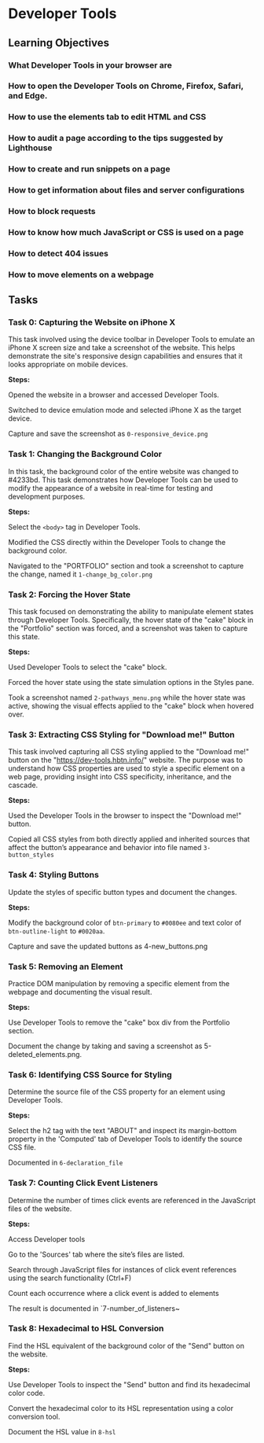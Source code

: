 # Developer Tools

## Learning Objectives

### What Developer Tools in your browser are

### How to open the Developer Tools on Chrome, Firefox, Safari, and Edge.

### How to use the elements tab to edit HTML and CSS

### How to audit a page according to the tips suggested by Lighthouse

### How to create and run snippets on a page

### How to get information about files and server configurations

### How to block requests

### How to know how much JavaScript or CSS is used on a page

### How to detect 404 issues

### How to move elements on a webpage

## Tasks

### Task 0: Capturing the Website on iPhone X

This task involved using the device toolbar in Developer Tools to emulate an iPhone X screen size and take a screenshot of the website. This helps demonstrate the site's responsive design capabilities and ensures that it looks appropriate on mobile devices.

**Steps:**

Opened the website in a browser and accessed Developer Tools.

Switched to device emulation mode and selected iPhone X as the target device.

Capture and save the screenshot as `0-responsive_device.png`

### Task 1: Changing the Background Color

In this task, the background color of the entire website was changed to #4233bd. This task demonstrates how Developer Tools can be used to modify the appearance of a website in real-time for testing and development purposes.

**Steps:**

Select the `<body>` tag in Developer Tools.

Modified the CSS directly within the Developer Tools to change the background color.

Navigated to the "PORTFOLIO" section and took a screenshot to capture the change, named it `1-change_bg_color.png`

### Task 2: Forcing the Hover State

This task focused on demonstrating the ability to manipulate element states through Developer Tools. Specifically, the hover state of the "cake" block in the "Portfolio" section was forced, and a screenshot was taken to capture this state.

**Steps:**

Used Developer Tools to select the "cake" block.

Forced the hover state using the state simulation options in the Styles pane.

Took a screenshot named `2-pathways_menu.png` while the hover state was active, showing the visual effects applied to the "cake" block when hovered over. 

### Task 3: Extracting CSS Styling for "Download me!" Button

This task involved capturing all CSS styling applied to the "Download me!" button on the "https://dev-tools.hbtn.info/" website. The purpose was to understand how CSS properties are used to style a specific element on a web page, providing insight into CSS specificity, inheritance, and the cascade.

**Steps:**

Used the Developer Tools in the browser to inspect the "Download me!" button.

Copied all CSS styles from both directly applied and inherited sources that affect the button’s appearance and behavior into file named `3-button_styles`

### Task 4: Styling Buttons

Update the styles of specific button types and document the changes.

**Steps:**

Modify the background color of `btn-primary` to `#0080ee` and text color of `btn-outline-light` to `#0020aa`.

Capture and save the updated buttons as 4-new_buttons.png

### Task 5: Removing an Element

Practice DOM manipulation by removing a specific element from the webpage and documenting the visual result.

**Steps:**

Use Developer Tools to remove the "cake" box div from the Portfolio section.

Document the change by taking and saving a screenshot as 5-deleted_elements.png.

### Task 6: Identifying CSS Source for Styling

Determine the source file of the CSS property for an element using Developer Tools.

**Steps:**

Select the h2 tag with the text "ABOUT" and inspect its margin-bottom property in the 'Computed' tab of Developer Tools to identify the source CSS file.

Documented in `6-declaration_file`

### Task 7: Counting Click Event Listeners

Determine the number of times click events are referenced in the JavaScript files of the website.

**Steps:**

Access Developer tools

Go to the 'Sources' tab where the site’s files are listed.

Search through JavaScript files for instances of click event references using the search functionality (Ctrl+F)

Count each occurrence where a click event is added to elements 

The result is documented in `7-number_of_listeners~

### Task 8: Hexadecimal to HSL Conversion

Find the HSL equivalent of the background color of the "Send" button on the website.

**Steps:**

Use Developer Tools to inspect the "Send" button and find its hexadecimal color code.

Convert the hexadecimal color to its HSL representation using a color conversion tool.

Document the HSL value in `8-hsl`

